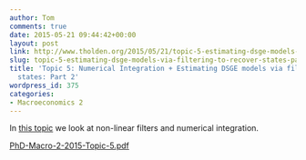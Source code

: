 ```yaml
---
author: Tom
comments: true
date: 2015-05-21 09:44:42+00:00
layout: post
link: http://www.tholden.org/2015/05/21/topic-5-estimating-dsge-models-via-filtering-to-recover-states-part-2/
slug: topic-5-estimating-dsge-models-via-filtering-to-recover-states-part-2
title: 'Topic 5: Numerical Integration + Estimating DSGE models via filtering to recover
  states: Part 2'
wordpress_id: 375
categories:
- Macroeconomics 2
---
```


In [this topic](http://www.tholden.org/wp-content/uploads/2015/05/PhD-Macro-2-2015-Topic-5.pdf) we look at non-linear filters and numerical integration.






[PhD-Macro-2-2015-Topic-5.pdf](http://www.tholden.org/wp-content/uploads/2015/05/PhD-Macro-2-2015-Topic-5.pdf)



